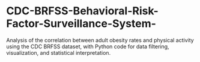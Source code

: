# CDC-BRFSS-Behavioral-Risk-Factor-Surveillance-System-
Analysis of the correlation between adult obesity rates and physical activity using the CDC BRFSS dataset, with Python code for data filtering, visualization, and statistical interpretation.
